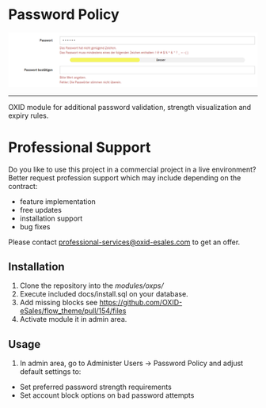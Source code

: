 # Password Policy

![](password_policy.png)

----

OXID module for additional password validation, strength visualization and expiry rules.

# Professional Support

Do you like to use this project in a commercial project in a live environment? 
Better request profession support which may include depending on the contract:

- feature implementation
- free updates
- installation support
- bug fixes

Please contact professional-services@oxid-esales.com to get an offer.


## Installation

1. Clone the repository into the _modules/oxps/_ 
1. Execute included docs/install.sql on your database.
1. Add missing blocks see https://github.com/OXID-eSales/flow_theme/pull/154/files
1. Activate module it in admin area.

## Usage

1. In admin area, go to Administer Users -> Password Policy and adjust default settings to:
 * Set preferred password strength requirements
 * Set account block options on bad password attempts
